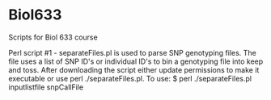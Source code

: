 # Biol633
Scripts for Biol 633 course

Perl script #1 - separateFiles.pl is used to parse SNP genotyping files. The file uses a list of SNP ID's or individual ID's to bin a genotyping file into keep and toss. After downloading the script either update permissions to make it executable or use perl ./separateFiles.pl. To use:
$ perl ./separateFiles.pl inputlistfile snpCallFile

